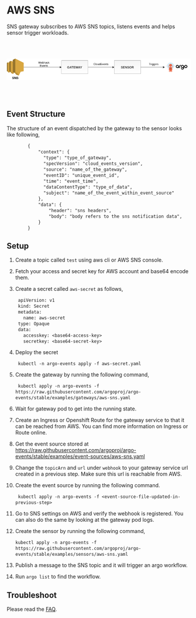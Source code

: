 # AWS SNS


SNS gateway subscribes to AWS SNS topics, listens events and helps sensor trigger workloads.

<br/>
<br/>

<p align="center">
  <img src="https://github.com/argoproj/argo-events/blob/master/docs/assets/aws-sns-setup.png?raw=true" alt="AWS SNS Setup"/>
</p>

<br/>
<br/> 

## Event Structure
The structure of an event dispatched by the gateway to the sensor looks like following,

            {
                "context": {
                  "type": "type_of_gateway",
                  "specVersion": "cloud_events_version",
                  "source": "name_of_the_gateway",
                  "eventID": "unique_event_id",
                  "time": "event_time",
                  "dataContentType": "type_of_data",
                  "subject": "name_of_the_event_within_event_source"
                },
                "data": {
                	"header": "sns headers",
                  	"body": "body refers to the sns notification data",
                }
            }


## Setup

1. Create a topic called `test` using aws cli or AWS SNS console.

2. Fetch your access and secret key for AWS account and base64 encode them.

3. Create a secret called `aws-secret` as follows,

        apiVersion: v1
        kind: Secret
        metadata:
          name: aws-secret
        type: Opaque
        data:
          accesskey: <base64-access-key>
          secretkey: <base64-secret-key>

4. Deploy the secret

        kubectl -n argo-events apply -f aws-secret.yaml

5. Create the gateway by running the following command,

        kubectl apply -n argo-events -f https://raw.githubusercontent.com/argoproj/argo-events/stable/examples/gateways/aws-sns.yaml

6. Wait for gateway pod to get into the running state.

7. Create an Ingress or Openshift Route for the gateway service to that it can be reached from AWS.
   You can find more information on Ingress or Route online.

8. Get the event source stored at https://raw.githubusercontent.com/argoproj/argo-events/stable/examples/event-sources/aws-sns.yaml

9. Change the `topicArn` and `url` under `webhook` to your gateway service url created in a previous step. Make sure this url is reachable from AWS.

8. Create the event source by running the following command.
   
        kubectl apply -n argo-events -f <event-source-file-updated-in-previous-step>

11. Go to SNS settings on AWS and verify the webhook is registered. You can also do the same by
    looking at the gateway pod logs.

12. Create the sensor by running the following command,

        kubectl apply -n argo-events -f https://raw.githubusercontent.com/argoproj/argo-events/stable/examples/sensors/aws-sns.yaml

13. Publish a message to the SNS topic and it will trigger an argo workflow.

14. Run `argo list` to find the workflow. 

## Troubleshoot
Please read the [FAQ](https://argoproj.github.io/argo-events/faq/).

